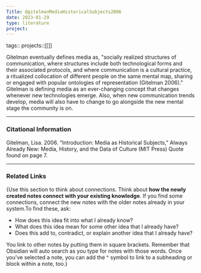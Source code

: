```yaml
---
Title: @gitelmanMediaHistoricalSubjects2006
date: 2023-01-29
type: literature
project:
---
```

tags:: 
projects::[[]]

Gitelman eventually defines media as, "socially realized structures of communication, where structures include both technological forms and their associated protocols, and where communication is a cultural practice, a ritualized collocation of different people on the same mental map, sharing or engaged with popular ontologies of representation (Gitelman 2006)." Gitelman is defining media as an ever-changing concept that changes whenever new technologies emerge. Also, when new communication trends develop, media will also have to change to go alongside the new mental stage the community is on.

---
### Citational Information

Gitelman, Lisa. 2006. “Introduction: Media as Historical Subjects,” Always Already New: Media, History, and the Data of Culture (MIT Press)
Quote found on page 7.

---

### Related Links

{Use this section to think about connections. Think about **how the newly created notes connect with your existing knowledge**. If you find some connections, connect the new notes with the older notes already in your system.To find these, ask:

-   How does this idea fit into what I already know?
-   What does this idea mean for some other idea that I already have?
-   Does this add to, contradict, or explain another idea that I already have?

You link to other notes by putting them in square brackets. Remember that Obsidian will auto search as you type for notes with those words. Once you've selected a note, you can add the ^ symbol to link to a subheading or block within a note, too.}